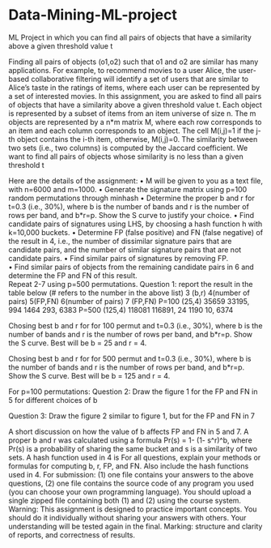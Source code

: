 # Data-Mining-ML-project
ML Project in which you can find all pairs of objects that have a similarity above a given threshold value t

Finding all pairs of objects (o1,o2) such that o1 and o2 are similar has many applications. For example, to recommend movies to a user Alice, the user-based collaborative filtering will identify a set of users that are similar to Alice’s taste in the ratings of items, where each user can be represented by a set of interested movies. In this assignment, you are asked to find all pairs of objects that have a similarity above a given threshold value t. Each object is represented by a subset of items from an item universe of size n. The m objects are represented by a n*m matrix M, where each row corresponds to an item and each column corresponds to an object. The cell M(i,j)=1 if the j-th object contains the i-th item, otherwise, M(i,j)=0. The similarity between two sets (i.e., two columns) is computed by the Jaccard coefficient. We want to find all pairs of objects whose similarity is no less than a given threshold t

Here are the details of the assignment:
•	M will be given to you as a text file, with n=6000 and m=1000. 
•	Generate the signature matrix using p=100 random permutations through minhash
•	Determine the proper b and r for t=0.3 (i.e., 30%), where b is the number of bands and r is the number of rows per band, and b*r=p. Show the S curve to justify your choice.
•	Find candidate pairs of signatures using LHS, by choosing a hash function h with k=10,000 buckets. 
•	Determine FP (false positive) and FN (false negative) of the result in 4, i.e., the number of dissimilar signature pairs that are candidate pairs, and the number of similar signature pairs that are not candidate pairs. 
•	Find similar pairs of signatures by removing FP.  
•	Find similar pairs of objects from the remaining candidate pairs in 6 and determine the FP and FN of this result.  
Repeat 2-7 using p=500 permutations. 
Question 1: report the result in the table below (# refers to the number in the above list)
	3 (b,r)	4(number of pairs)	5(FP,FN)	6(number of pairs)	7 (FP,FN)
P=100	(25,4)	35659	33195, 994	1464	293, 6383
P=500	(125,4)	118081	116891, 24	1190	10, 6374

Chosing best b and r for for 100 permut and t=0.3 (i.e., 30%), where b is the number of bands and r is the number of rows per band, and b*r=p. Show the S curve. 
Best will be b = 25 and r = 4.
 
Chosing best b and r for for 500 permut and t=0.3 (i.e., 30%), where b is the number of bands and r is the number of rows per band, and b*r=p. Show the S curve. 
Best will be b = 125 and r = 4.
 
For p=100 permutations:
Question 2: Draw the figure 1 for the FP and FN in 5 for different choices of b
 

Question 3: Draw the figure 2 similar to figure 1, but for the FP and FN in 7
 

A short discussion on how the value of b affects FP and FN in 5 and 7. 
A proper b and r was calculated using a formula Pr(s) = 1- (1- s^r)^b, where Pr(s) is a  probability of sharing the same bucket and s is a similarity of two sets.
A hash function used in 4 is 
For all questions, explain your methods or formulas for computing b, r, FP, and FN. Also include the hash functions used in 4.
For submission: (1) one file contains your answers to the above questions, (2) one file contains the source code of any program you used (you can choose your own programming language). You should upload a single zipped file containing both (1) and (2) using the course system. 
Warning: This assignment is designed to practice important concepts. You should do it individually without sharing your answers with others.  Your understanding will be tested again in the final.
Marking: structure and clarity of reports, and correctness of results. 
